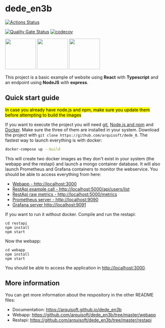 # dede_en3b

[![Actions Status](https://github.com/arquisoft/dede_en3b/workflows/CI%20for%20ASW2122/badge.svg)](https://github.com/arquisoft/dede_en3b/actions)

[![Quality Gate Status](https://sonarcloud.io/api/project_badges/measure?project=Arquisoft_dede_en3b&metric=alert_status)](https://sonarcloud.io/summary/new_code?id=Arquisoft_dede_en3b)
[![codecov](https://codecov.io/gh/arquisoft/dede_en3b/branch/master/graph/badge.svg?token=VN4XG9NTRO)](https://codecov.io/gh/arquisoft/dede_en3b)

<p float="left">
<img src="https://blog.wildix.com/wp-content/uploads/2020/06/react-logo.jpg" height="100">
<img src="https://miro.medium.com/max/1200/0*RbmfNyhuBb8G3LWh.png" height="100">
<img src="https://miro.medium.com/max/365/1*Jr3NFSKTfQWRUyjblBSKeg.png" height="100">
</p>


This project is a basic example of website using **React** with **Typescript** and an endpoint using **NodeJS** with **express**.

## Quick start guide
<mark>In case you already have node.js and npm, make sure you update them before attempting to build the images</mark>

If you want to execute the project you will need [git](https://git-scm.com/downloads), [Node.js and npm](https://www.npmjs.com/get-npm) and [Docker](https://docs.docker.com/get-docker/). Make sure the three of them are installed in your system. Download the project with `git clone https://github.com/arquisoft/dede_0`. The fastest way to launch everything is with docker:
```bash
docker-compose up --build
```
This will create two docker images as they don't exist in your system (the webapp and the restapi) and launch a mongo container database. It will also launch Prometheus and Grafana containers to monitor the webservice. You should be able to access everything from here:
 - [Webapp - http://localhost:3000](http://localhost:3000)
 - [RestApi example call - http://localhost:5000/api/users/list](http://localhost:5000/api/users/list)
 - [RestApi raw metrics - http://localhost:5000/metrics](http://localhost:5000/metrics)
 - [Prometheus server - http://localhost:9090](http://localhost:9090)
 - [Grafana server http://localhost:9091](http://localhost:9091)
 
If you want to run it without docker. Compile and run the restapi:
```shell
cd restapi
npm install
npm start
```

Now the webapp:

```shell
cd webapp
npm install
npm start
```

You should be able to access the application in [http://localhost:3000](http://localhost:3000).

## More information
You can get more information about the respository in the other README files:
- Documentation: https://arquisoft.github.io/dede_en3b
- Webapp: https://github.com/arquisoft/dede_en3b/tree/master/webapp
- Restapi: https://github.com/arquisoft/dede_en3b/tree/master/restapi
